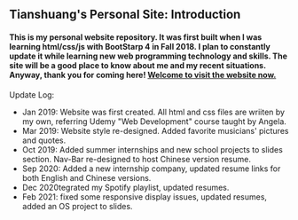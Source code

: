 ## Tianshuang's Personal Site: Introduction ##  

#### This is my personal website repository. It was first built when I was learning html/css/js with BootStarp 4 in Fall 2018. I plan to constantly update it while learning new web programming technology and skills. The site will be a good place to know about me and my recent situations. Anyway, thank you for coming here! [Welcome to visit the website now.](https://tsfu.github.io/personal-site) ####

Update Log:
  - Jan 2019: Website was first created. All html and css files are wriiten by my own, referring Udemy "Web Development" course taught by Angela.
  - Mar 2019: Website style re-designed. Added favorite musicians' pictures and quotes.
  - Oct 2019: Added summer internships and new school projects to slides section. Nav-Bar re-designed to host Chinese version resume.
  - Sep 2020: Added a new internship company, updated resume links for both English and Chinese versions.
  - Dec 2020tegrated my Spotify playlist, updated resumes.
  - Feb 2021: fixed some responsive display issues, updated resumes, added an OS project to slides.

